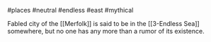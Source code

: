 #places #neutral #endless #east #mythical   

Fabled city of the [[Merfolk]] is said to be in the [[3-Endless Sea]] somewhere, but no one has any more than a rumor of its existence.
